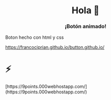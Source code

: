 <h1 align = "center"> Hola 👋</h1>
<h3 align = "center"> ¡Botón animado! </h3>

<p>Boton hecho con html y css</p>

https://francociprian.github.io/button.github.io/

<h1>⚡</h1> [https://9points.000webhostapp.com/](https://9points.000webhostapp.com/)

